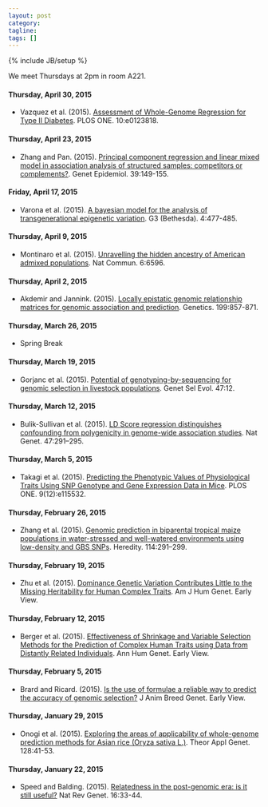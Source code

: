 ```yaml
---
layout: post
category:
tagline: 
tags: []
---
```

{% include JB/setup %}

We meet Thursdays at 2pm in room A221. 

#### Thursday, April 30, 2015
* Vazquez et al. (2015). [Assessment of Whole-Genome Regression for Type II Diabetes](https://dx.doi.org/10.1371/journal.pone.0123818). PLOS ONE. 10:e0123818.

#### Thursday, April 23, 2015
* Zhang and Pan. (2015). [Principal component regression and linear mixed model in association analysis of structured samples: competitors or complements?](https://dx.doi.org/10.1002/gepi.21879). Genet Epidemiol. 39:149-155. 

#### Friday, April 17, 2015
* Varona et al. (2015). [A bayesian model for the analysis of transgenerational epigenetic variation](https://dx.doi.org/10.1534/g3.115.016725). G3 (Bethesda). 4:477-485. 

#### Thursday, April 9, 2015
* Montinaro et al. (2015). [Unravelling the hidden ancestry of American admixed populations](http://www.nature.com/ncomms/2015/150324/ncomms7596/full/ncomms7596.html). Nat Commun. 6:6596. 

#### Thursday, April 2, 2015
* Akdemir and Jannink. (2015). [Locally epistatic genomic relationship matrices for genomic association and prediction](http://www.genetics.org/content/199/3/857.abstract). Genetics. 199:857-871. 

#### Thursday, March 26, 2015
* Spring Break

#### Thursday, March 19, 2015
* Gorjanc et al. (2015). [Potential of genotyping-by-sequencing for genomic selection in livestock populations](http://www.gsejournal.org/content/47/1/12). Genet Sel Evol. 47:12. 

#### Thursday, March 12, 2015
* Bulik-Sullivan et al. (2015). [LD Score regression distinguishes confounding from polygenicity in genome-wide association studies](http://www.nature.com/ng/journal/v47/n3/abs/ng.3211.html). Nat Genet. 47:291–295. 

#### Thursday, March 5, 2015
* Takagi et al. (2015). [Predicting the Phenotypic Values of Physiological Traits Using SNP Genotype and Gene Expression Data in Mice](http://journals.plos.org/plosone/article?id=10.1371/journal.pone.0115532). PLOS ONE. 9(12):e115532. 

#### Thursday, February 26, 2015
* Zhang et al. (2015). [Genomic prediction in biparental tropical maize populations in water-stressed and well-watered environments using low-density and GBS SNPs](http://dx.doi.org/doi:10.1038/hdy.2014.99). Heredity. 114:291–299. 

#### Thursday, February 19, 2015
* Zhu et al. (2015). [Dominance Genetic Variation Contributes Little to the Missing Heritability for Human Complex Traits](http://www.sciencedirect.com/science/article/pii/S0002929715000099). Am J Hum Genet. Early View. 

#### Thursday, February 12, 2015
* Berger et al. (2015). [Effectiveness of Shrinkage and Variable Selection Methods for the Prediction of Complex Human Traits using Data from Distantly Related Individuals](http://onlinelibrary.wiley.com/doi/10.1111/ahg.12099/abstract). Ann Hum Genet. Early View.  

#### Thursday, February 5, 2015
* Brard and Ricard. (2015). [Is the use of formulae a reliable way to predict the accuracy of genomic selection?](http://onlinelibrary.wiley.com/doi/10.1111/jbg.12123/abstract) J Anim Breed Genet. Early View. 

#### Thursday, January 29, 2015
* Onogi et al. (2015). [Exploring the areas of applicability of whole-genome prediction methods for Asian rice (Oryza sativa L.)](http://link.springer.com/article/10.1007/s00122-014-2411-y). Theor Appl Genet. 128:41-53.  

#### Thursday, January 22, 2015
* Speed and Balding. (2015). [Relatedness in the post-genomic era: is it still useful?](http://www.nature.com/nrg/journal/v16/n1/abs/nrg3821.html) Nat Rev Genet. 16:33-44. 

